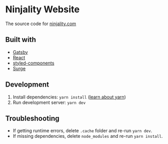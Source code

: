# Ninjality Website

The source code for [ninjality.com](https://ninjality.com)

## Built with

* [Gatsby](https://www.gatsbyjs.org/)
* [React](https://reactjs.org/)
* [styled-components](https://www.styled-components.com/)
* [Surge](http://surge.sh/)

## Development

1. Install dependencies: `yarn install` ([learn about yarn](https://yarnpkg.com/))
2. Run development server: `yarn dev`

## Troubleshooting

* If getting runtime errors, delete `.cache` folder and re-run `yarn dev`.
* If missing dependencies, delete `node_modules` and re-run `yarn install`.
